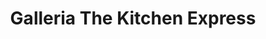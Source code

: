 ---
title: "Galleria The Kitchen Express"
url: /toronto/galleria-the-kitchen-express/
shop: Supermarkt
---